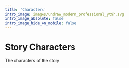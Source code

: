 ```yaml
---
title: 'Characters'
intro_image: images/undraw_modern_professional_yt9h.svg
intro_image_absolute: false
intro_image_hide_on_mobile: false
---
```


# Story Characters

The characters of the story

